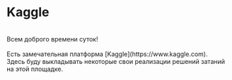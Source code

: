 # Kaggle<br>
<br>
Всем доброго времени суток!<br>
<br>
Eсть замечательная платформа [Kaggle](https://www.kaggle.com).<br>
Здесь буду выкладывать некоторые свои реализации решений затаний на этой площадке.<br>

